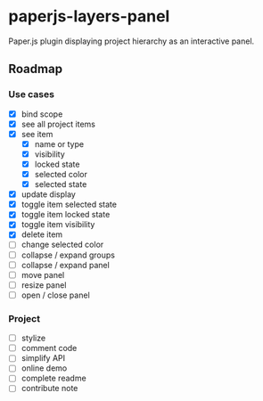 # paperjs-layers-panel
Paper.js plugin displaying project hierarchy as an interactive panel.

## Roadmap
### Use cases 
- [x] bind scope
- [x] see all project items
- [x] see item
    - [x] name or type
    - [x] visibility
    - [x] locked state
    - [x] selected color
    - [x] selected state
- [x] update display
- [x] toggle item selected state
- [x] toggle item locked state
- [x] toggle item visibility
- [x] delete item
- [ ] change selected color
- [ ] collapse / expand groups
- [ ] collapse / expand panel
- [ ] move panel
- [ ] resize panel
- [ ] open / close panel
### Project
- [ ] stylize
- [ ] comment code
- [ ] simplify API
- [ ] online demo
- [ ] complete readme
- [ ] contribute note
